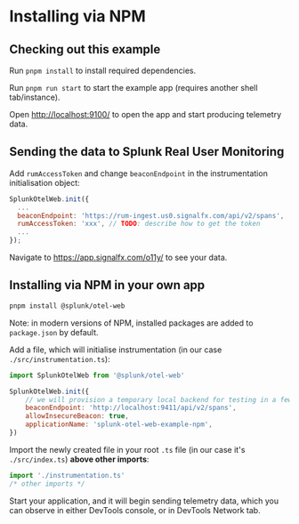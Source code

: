 # Installing via NPM

## Checking out this example

Run `pnpm install` to install required dependencies.

Run `pnpm run start` to start the example app (requires another shell tab/instance).

Open <http://localhost:9100/> to open the app and start producing telemetry data.

## Sending the data to Splunk Real User Monitoring <a name="backend-config"></a>

Add `rumAccessToken` and change `beaconEndpoint` in the instrumentation initialisation object:

```js
SplunkOtelWeb.init({
  ...
  beaconEndpoint: 'https://rum-ingest.us0.signalfx.com/api/v2/spans',
  rumAccessToken: 'xxx', // TODO: describe how to get the token
  ...
});
```

Navigate to <https://app.signalfx.com/o11y/> to see your data.

## Installing via NPM in your own app

```bash
pnpm install @splunk/otel-web
```

Note: in modern versions of NPM, installed packages are added to `package.json` by default.

Add a file, which will initialise instrumentation (in our case `./src/instrumentation.ts`):

```js
import SplunkOtelWeb from '@splunk/otel-web'

SplunkOtelWeb.init({
	// we will provision a temporary local backend for testing in a few steps
	beaconEndpoint: 'http://localhost:9411/api/v2/spans',
	allowInsecureBeacon: true,
	applicationName: 'splunk-otel-web-example-npm',
})
```

Import the newly created file in your root `.ts` file (in our case it's `./src/index.ts`) **above other imports**:

```js
import './instrumentation.ts'
/* other imports */
```

Start your application, and it will begin sending telemetry data, which you can observe in either DevTools console,
or in DevTools Network tab.
